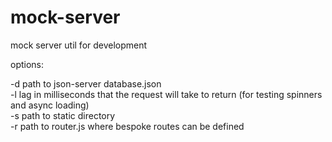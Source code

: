 # mock-server
mock server util for development

options:

-d path to json-server database.json<br />
-l lag in milliseconds that the request will take to return (for testing spinners and async loading)<br />
-s path to static directory<br />
-r path to router.js where bespoke routes can be defined<br />
